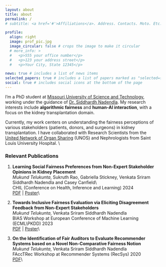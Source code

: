 ```yaml
---
layout: about
title: about
permalink: /
# subtitle: <a href='#'>Affiliations</a>. Address. Contacts. Moto. Etc.

profile:
  align: right
  image: prof_pic.jpg
  image_circular: false # crops the image to make it circular
  # more_info: >
  #   <p>555 your office number</p>
  #   <p>123 your address street</p>
  #   <p>Your City, State 12345</p>

news: true # includes a list of news items
selected_papers: true # includes a list of papers marked as "selected={true}"
social: true # includes social icons at the bottom of the page
---
```

I’m a PhD student at [Missouri University of Science and Technology](https://cs.mst.edu), working under the guidance of [Dr. Siddhardh Nadendla](https://sid-nadendla.github.io/). My research interests include **algorithmic fairness** and **human-AI interaction**, with a focus on the kidney transplantation domain.

Currently, my work centers on understanding the fairness perceptions of various stakeholders (patients, donors, and surgeons) in kidney transplantation. I have collaborated with Research Scientists from the [United Network of Organ Sharing](https://unos.org/) (UNOS) and Nephrologists from Saint Louis University Hospital.
\\


### Relevant Publications

1. **Learning Social Fairness Preferences from Non-Expert Stakeholder Opinions in Kidney Placement**\
   *Mukund Telukunta*, Sukruth Rao, Gabriella Stickney, Venkata Sriram Siddhardh Nadendla and Casey Canfield\   
   CHIL (Conference on Health, Inference and Learning) 2024\
   [PDF](https://chilconference.org/static/proceedings/2024/telukunta24.pdf) | [Poster](/mukund0911.github.io/assets/pdf/CHIL_Poster_Final.pdf)\

2. **Towards Inclusive Fairness Evaluation via Eliciting Disagreement Feedback from Non-Expert Stakeholders**\
   *Mukund Telukunta*, Venkata Sriram Siddhardh Nadendla\
   BIAS Workshop at European Conference of Machine Learning (ECML\PKDD) 2023\
   [PDF](https://arxiv.org/pdf/2304.03801) | [Poster](/mukund0911.github.io/assets/pdf/ECML_PKDD_Poster_Final.pdf)\

3. **On the Identification of Fair Auditors to Evaluate Recommender Systems based on a Novel Non-Comparative Fairness Notion**\
   *Mukund Telukunta*, Venkata Sriram Siddhardh Nadendla\
   FAccTRec Workshop at Recommender Systems (RecSys) 2020\
   [PDF](https://arxiv.org/pdf/2009.04383)\
